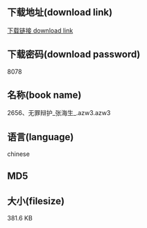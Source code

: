 ## 下载地址(download link)
[下载链接 download link](https://tutu365.netlify.app/?s=2656%E3%80%81%E6%97%A0%E7%BD%AA%E8%BE%A9%E6%8A%A4_%E5%BC%A0%E6%B5%B7%E7%94%9F_.azw3)

## 下载密码(download password)
8078

## 名称(book name)
2656、无罪辩护_张海生_.azw3.azw3

## 语言(language)
chinese

## MD5


## 大小(filesize)
381.6 KB
